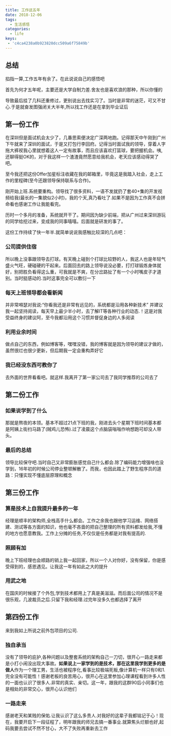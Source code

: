 ```yaml
---
title: 工作这五年
date: 2018-12-06
tags:
  - 生活感悟
categories:
  - life
keys:
 - 'c4ca4238a0b923820dcc509a6f75849b'
---
```


## 总结
掐指一算,工作五年有余了。在此说说自己的感悟吧

首先为何才五年呢，主要还是大学自制力差.舍友也是喜欢浪的那种，所以你懂的

导致最后挂了几科还重修过，更别说出去找实习了。当时是非常的迷茫，可又不甘心.于是就奋发图强闭关大半年,所以找工作还是在拿到毕业证后

## 第一份工作

在深圳但是面试机会太少了，几番思索便决定广深两地跑。记得那天中午刚到广州下午就来了深圳的面试，于是又打包行李回府。记得当时面试我的领导，穿着人字拖大裤衩我心里就想着这人一定有故事，而且应该喜欢打篮球，要把握机会。咦,还聊得挺OK的，对于我这样一个渣渣竟然愿意给我机会，老天应该感动得哭了吧。

至今我还把这份Offer加星标注收藏在我的邮箱里，毕竟这是我踏入社会，走上工作的里程碑(至今还跟领导保持联系与合作)。

刚开始上班.系统要重构。领导找了很多资料，一语不发就扔了套40+集的开发视频给我(最长的一集貌似2小时)，我的个天,真乃看吐了.如果不是因为工作真不会拼命看也感谢工作让我能看完。

历时一个多月的准备，系统就开干了。期间因为缺少前端，把从广州过来深圳游玩的同学给挖过来，变成我的同事嘻嘻。后面就是研发的事了。

这份工作持续了快一年半.就简单说说我感触比较深的几点吧：

### 公司提供住宿
所以晚上没事跟领导去打球。有天晚上碰到个打球比较野的人，我这人也是年轻气盛火气旺，硬碰硬的干起来。后面回去的路上领导说没必要，打打球锻炼身体就好，别把胜负看得这么重，可我就是不爽，在分岔路扯了有一个小时嘴皮子才道别。当时挺感动的.当时这事完全可以敷衍一下

### 每天上班领导都会看新闻
并非常嘚瑟对我说:“你看我还是非常有远见的，系统都是沿用各种新技术” 并建议我一起坚持阅读，每天早上最少半小时，去了解IT等各种行业的动态.！这是对我受益终身的建议阿，至今我都沿用这个习惯并督促身边的人多阅读

### 利用业余时间
做点自己的东西，例如博客等，嘿嘿没错，我的博客就是因为领导的建议才做的，虽然很烂也很少更新，但后期我一定会重构弄好它

### 我已经没东西可教你了
去外面的世界看看吧。就这样.我离开了第一家公司去了我同学推荐的公司去了

## 第二份工作
### 如果说学到了什么
那就是熬夜的本领。基本不超过21点下班的我，刚进去头个星期下班时间基本都是阿姨上街扫马路了(贼鸡儿恐怖).过了凌晨这个点脑袋嗡嗡作响想跑可却没人带头。

### 最后的总结
领导比较保守吧.当时自己又非常膨胀感觉自己什么都会.除了编码能力增强啥也没学到，16年初的时候公司停业整顿解散了。而我，也因此踏上了野生程序员的道路：只懂实现不懂底层原理和概念

## 第三份工作
### 算是技术上自我提升最多的一年
经理是顺丰的架构师,全栈高手什么都会。工作之余我也跟他学习运维、网络搭建、测试等各方面的知识，他也毫不吝啬的把自己整理的所有资料都发给我,不懂的地方也愿意教我。工作上分摊的任务,不仅仅是任务都是对我有提高的.

### 照顾有加
晚上下班经理也会顺路的销上我一起回家，所以一个人对你好，没有保留，你是感受得到的，感恩遇见。让我这一年有如此之大的提升

### 用武之地
在国庆的时候接了个外包,学到技术都用上了真是美滋滋。而后面公司的情况不是很乐观，几波裁员之后.只留下我和经理.过完年没多久也都选择了离开

## 第四份工作
来到我如上所说之前外包项目的公司.
### 独自承当
没有了领导的庇护,各种问题以及整套系统的架构自己一刀切，很开心一路走来都是小打小闹没出现大事故。**如果说上一家学到的是技术，那在这里我学到更多的是做人**作为一个理工男，生活也被程序化,看事比较极端死板,像计算机一样只有0和1.完全没有可能性！感谢老板的良苦用心，很开心在这里参加心理课程看到许多人性的一面也认识了很多人.非常的真实、亲切。这一年，跟我的这群90后小同事们也是相处的非常交心，很开心认识他们

### 一路走来
感谢老天和某贱的保佑.让我认识了这么多贵人.对我好的这辈子我都铭记于心！现在，我要开启下一段征程了，明年跟我的师兄去搞一番事业.就算焦头烂额也好,起码我要去尝试不然不甘心，大不了失败再重新去工作